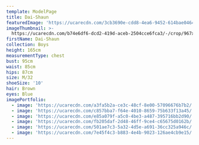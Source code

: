 ```yaml
---
template: ModelPage
title: Dai-Shaun
featuredImage: 'https://ucarecdn.com/3cb3690e-cdd8-4ea6-9452-614bae0464f8/'
imageThumbnail: >-
  https://ucarecdn.com/b74e6df6-dcd2-419d-aceb-2504cce6fca3/-/crop/967x1246/709,0/-/preview/
firstName: Dai-Shaun
collection: Boys
height: 165cm
measurementType: chest
bust: 95cm
waist: 85cm
hips: 87cm
size: M/32
shoeSize: '10'
hair: Brown
eyes: Blue
imagePortfolio:
  - image: 'https://ucarecdn.com/a3fa5b2a-ce3c-48cf-8e00-57096676b7b2/'
  - image: 'https://ucarecdn.com/c857bba7-f64e-4010-8659-75b633f13a45/'
  - image: 'https://ucarecdn.com/e85a079f-a5c0-4be3-a487-395716bb2d90/'
  - image: 'https://ucarecdn.com/fb205daf-2d48-46ff-9ce4-c65675d0162b/'
  - image: 'https://ucarecdn.com/501ae7c3-5a32-4d5e-a691-36cc325a946c/'
  - image: 'https://ucarecdn.com/7e45f4c3-b883-4e4b-9023-126ae4cb9e15/'
---
```


